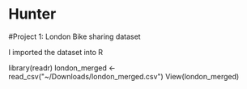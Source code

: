 # Hunter

#Project 1: London Bike sharing dataset 

I imported the dataset into R 

library(readr)
london_merged <- read_csv("~/Downloads/london_merged.csv")
View(london_merged)
